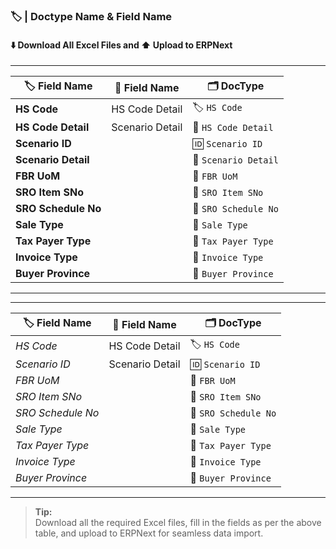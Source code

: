 ### 🏷️ | Doctype Name & Field Name

#### ⬇️ Download All Excel Files and ⬆️ Upload to ERPNext

---

| 🏷️ **Field Name**       | 📝 **Field Name**      |  🗂️ **DocType**            |
|-------------------------|-------------------------|--------------------------- |
| **HS Code**             |  HS Code Detail         | 🏷️ `HS Code`               |
| **HS Code Detail**      |  Scenario Detail        | 📄 `HS Code Detail`        |
| **Scenario ID**         |                         | 🆔 `Scenario ID`           |
| **Scenario Detail**     |                         | 📄 `Scenario Detail`       |
| **FBR UoM**             |                         | 📏 `FBR UoM`               |
| **SRO Item SNo**        |                         | 🔢 `SRO Item SNo`          |
| **SRO Schedule No**     |                         | 📅 `SRO Schedule No`       |
| **Sale Type**           |                         | 🛒 `Sale Type`             |
| **Tax Payer Type**      |                         | 👤 `Tax Payer Type`        |
| **Invoice Type**        |                         | 🧾 `Invoice Type`          |
| **Buyer Province**      |                         | 🏢 `Buyer Province`        |

---

---

| 🏷️ **Field Name**     | 📝 **Field Name**      |  🗂️ **DocType**            |
|-----------------------|-------------------------|--------------------------- |
| *HS Code*             |  HS Code Detail         | 🏷️ `HS Code`               |
| *Scenario ID*         |  Scenario Detail        | 🆔 `Scenario ID`           |
| *FBR UoM*             |                         | 📏 `FBR UoM`               |
| *SRO Item SNo*        |                         | 🔢 `SRO Item SNo`          |
| *SRO Schedule No*     |                         | 📅 `SRO Schedule No`       |
| *Sale Type*           |                         | 🛒 `Sale Type`             |
| *Tax Payer Type*      |                         | 👤 `Tax Payer Type`        |
| *Invoice Type*        |                         | 🧾 `Invoice Type`          |
| *Buyer Province*      |                         | 🏢 `Buyer Province`        |

---




> **Tip:**  
> Download all the required Excel files, fill in the fields as per the above table, and upload to ERPNext for seamless data import.
